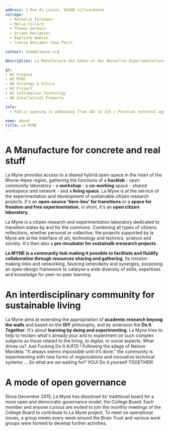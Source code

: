 ```yaml
---
address: 1 Rue du Luizet, 69100 Villeurbanne
college:
  - Nathalie Feltmann
  - Melia Villard
  - Thomas Germain
  - Oriane Marignier
  - Baptiste Nomine
  - Connie Benjamin Chow Petit

contact: team@lamyne.org

description: La Manufacture des Idées et des Nouvelles Expérimentations

gt:
- WG Finance
- WG MYNE
- WG Strategy & Ethics
- WG Project
- WG Information Technology
- WG Intellectual Property

info:
  - Public opening is wednesday from 18h to 21h / Ponctual external appointments are from monday to thursday from 14h to 18h / Project leaders and teams can access at any moment

name: about
title: La MYNE
---
```

# A Manufacture for concrete and real stuff

La Myne provides access to a shared hybrid open-space in the heart of the Rhone-Alpes region, gathering the functions of a **hacklab** - *open community laboratory* - a **workshop** - a **co-working** space - *shared workspace and network* - and a **living space**. La Myne is at the service of the experimentation and development of  sustainable citizen research projects. It's an **open-source 'tiers-lieu' for transitions** or a **space for freedom and free experimentation**, in short, it's an **open citizen laboratory**.

La Myne is a citizen research and experimentation laboratory dedicated to transition states by and for the commons. Combining all types of citizens reflections, whether personal or collective, the projects supported by la Myne are at the interface of art, technology and technics, science and society. It's then also a **pre-incubator for sustainalb eresearch projects**.

**La MYNE is a community hub making it possible to facilitate and fluidify collaboration through resources sharing and gathering**. Its mission : making links and networking, favoring serendipity and synergies, porposing an open-design framework to catalyse a wide diversity of skills, expertises and knowledge for peer-to-peer learning.

# An interdisciplinary community for sustainable living

La Myne aims at extending the appropriation of **academic research beyong the walls** and based on the **DIY** philosophy, and by extension the **Do It Together**. It's about **learning by doing and experimenting**. La Myne tries to help to reclaim what's already your and to experiment on such complex subjects as those related to the living, to digital, or social aspects.
What drives us? Just Fucking Do It #JFDI ! Following the adage of Nelson Mandela: "It always seems impossible until it’s done." the community is experimenting with new forms of organizations and innovative technical systems ... So what are we waiting for? YOU! Do it yourself TOGETHER!

# A mode of open governance
Since December 2015, La Myne has dissolved its’ traditional board for a more open and democratic governance model, the College Board. Each member and anyone curious are invited to join the monthly meetings of the College Board to contribute to La Myne project. To meet on operational issues, a group meets every week around the Brain Trust and various work groups were formed to develop further activities.
